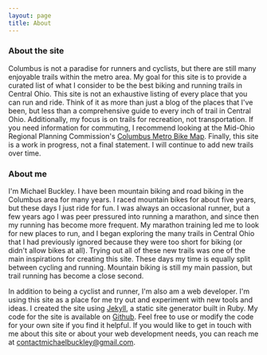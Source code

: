 ```yaml
---
layout: page
title: About
---
```

### About the site

Columbus is not a paradise for runners and cyclists, but there are still many enjoyable trails within the metro area. My goal for this site is to provide a curated list of what I consider to be the best biking and running trails in Central Ohio.  This site is not an exhaustive listing of every place that you can run and ride.  Think of it as more than just a blog of the places that I've been, but less than a comprehensive guide to every inch of trail in Central Ohio.  Additionally, my focus is on trails for recreation, not transportation.  If you need information for commuting, I recommend looking at the Mid-Ohio Regional Planning Commission's [Columbus Metro Bike Map](http://www.morpc.org/transportation/bicycle-pedestrian/columbus-metro-bike-map/index).  Finally, this site is a work in progress, not a final statement.  I will continue to add new trails over time.

### About me

I'm Michael Buckley.  I have been mountain biking and road biking in the Columbus area for many years.  I raced mountain bikes for about five years, but these days I just ride for fun.  I was always an occasional runner, but a few years ago I was peer pressured into running a marathon, and since then my running has become more frequent.  My marathon training led me to look for new places to run, and I began exploring the many trails in Central Ohio that I had previously ignored because they were too short for biking (or didn't allow bikes at all).  Trying out all of these new trails was one of the main inspirations for creating this site.  These days my time is equally split between cycling and running.  Mountain biking is still my main passion, but trail running has become a close second.

In addition to being a cyclist and runner, I'm also am a web developer.  I'm using this site as a place for me try out and experiment with new tools and ideas.  I created the site using [Jekyll](http://jekyllrb.com/), a static site generator built in Ruby.  My code for the site is available on [Github](https://github.com/mjbuckley/central-ohio-trails/tree/gh-pages).  Feel free to use or modify the code for your own site if you find it helpful.  If you would like to get in touch with me about this site or about your web development needs, you can reach me at [contactmichaelbuckley@gmail.com](mailto:contactmichaelbuckley@gmail.com).

